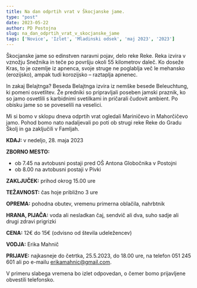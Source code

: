 ```yaml
---
title: Na dan odprtih vrat v Škocjanske jame.
type: "post"
date: 2023-05-22
author: PD Postojna
slug: na_dan_odprtih_vrat_v_skocjanske_jame
tags: ['Novice', 'Izlet', 'Mladinski odsek', 'maj 2023', '2023']
---
```


Škocjanske jame so edinstven naravni pojav, delo reke Reke. Reka izvira v vznožju Snežnika in teče po površju okoli 55 kilometrov daleč. Ko doseže Kras, to je ozemlje iz apnenca, svoje struge ne poglablja več le mehansko (erozijsko), ampak tudi korozijsko – raztaplja apnenec. 

In zakaj Belajtnga? Beseda Belajtnga izvira iz nemške besede Beleuchtung, ki pomeni osvetlitev. Že predniki so pripravljali poseben jamski praznik, ko so jamo osvetlili s karbidnimi svetilkami in pričarali čudovit ambient. Po obisku jame so se poveselili na veselici.

Mi si bomo v sklopu dneva odprtih vrat ogledali Mariničevo in Mahorčičevo jamo. Pohod bomo nato nadaljevali po poti ob strugi reke Reke do Gradu Školj in ga zaključili v Famljah.


**KDAJ:**   v nedeljo, 28. maja 2023

**ZBORNO MESTO:**
- ob 7.45 na avtobusni postaji pred OŠ Antona Globočnika v Postojni
- ob 8.00 na avtobusni postaji v Pivki

**ZAKLJUČEK:**  prihod okrog 15.00 ure

**TEŽAVNOST:**  čas hoje približno 3 ure

**OPREMA:** pohodna obutev, vremenu primerna oblačila, nahrbtnik

**HRANA, PIJAČA:**  voda ali nesladkan čaj, sendvič ali dva, suho sadje ali drugi zdravi prigrizki

**CENA:**   12€ do 15€ (odvisno od števila udeležencev)

**VODJA:**  Erika Mahnič

**PRIJAVE:**    najkasneje do četrtka, 25.5.2023, do 18.00 ure, na telefon 051 245 601 ali po e-mailu erikamahnic@gmail.com.

V primeru slabega vremena bo izlet odpovedan, o čemer bomo prijavljene obvestili telefonsko.
